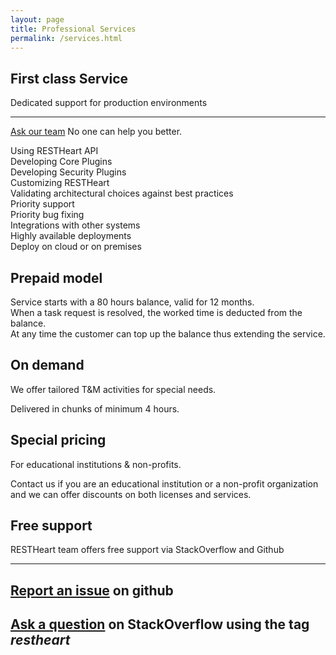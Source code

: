 ```yaml
---
layout: page
title: Professional Services
permalink: /services.html
---
```


<div class="alert" role="alert">
    <h2 class="display-4">First class Service</h2>
    <p class="lead">
        Dedicated support for production environments
    </p>
    <hr class="mt-1 mb-5">
    <p class="lead mt-4">
        <a href="mailto:ask@restheart.org?subject=RESTHeart professional services inquiry" class="btn btn-primary mr-3">Ask our team</a>
        No one can help you better.
    </p>
</div>

<div class="row jumbotron bg-red text-white">
    <div class="col-6 lead">
        <div class="mb-1">Using RESTHeart API</div>
        <div class="mb-1">Developing Core Plugins</div>
        <div class="mb-1">Developing Security Plugins</div>
        <div class="mb-1">Customizing RESTHeart</div>
        <div>Validating architectural choices against best practices</div>
    </div>
    <div class="col-6 lead">
        <div class="mb-1">Priority support</div>
        <div class="mb-1">Priority bug fixing</div>
        <div class="mb-1">Integrations with other systems</div>
        <div class="mb-1">Highly available deployments</div>
        <div>Deploy on cloud or on premises</div>
    </div>
</div>

<div class="row jumbotron bg-white">
    <div class="col-4">
        <h2>Prepaid model</h2> 
        <div class="mb-1">Service starts with a 80 hours balance, valid for 12 months.</div>
        <div class="mb-1">When a task request is resolved, the worked time is deducted from the balance.</div>
        <div>At any time the customer can top up the balance thus extending the service.</div>
    </div>
    <div class="col-4">
        <h2>On demand</h2>
        <p class="mb-1">We offer tailored T&M activities for special needs.</p>
        <p>Delivered in chunks of minimum 4 hours.</p>
    </div>
    <div class="col-4">
        <h2>Special pricing</h2>
        <p class="mb-1">For educational institutions & non-profits.</p>
        <p>Contact us if you are an educational institution or a non-profit organization and we can offer discounts on both licenses and services.</p>
    </div>
</div>

<div class="alert" role="alert">
    <h2 class="display-4">Free support</h2>
    <p class="lead">
        RESTHeart team offers free support via StackOverflow and Github
    </p>
    <hr class="mt-1 mb-5">
    <h2>
        <a href="https://github.com/SoftInstigate/restheart/issues/new" class="btn btn-primary mr-3">Report an issue</a> on github
    </h2>
    <h2>
        <a href="https://stackoverflow.com/questions/tagged/restheart" class="btn btn-primary mr-3">Ask a question</a> on StackOverflow using the tag <i>restheart</i>
    </h2>
</div>
